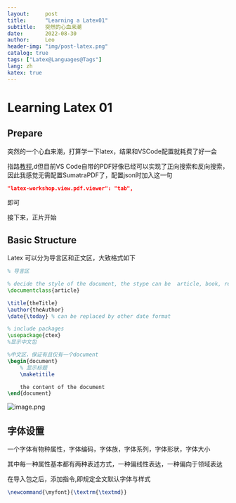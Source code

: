 ```yaml
---
layout:     post
title:      "Learning a Latex01"
subtitle:   突然的心血来潮
date:       2022-08-30
author:     Leo
header-img: "img/post-latex.png"
catalog: true
tags: ["Latex@Languages@Tags"]
lang: zh
katex: true
---
```


# Learning Latex 01

## Prepare 

突然的一个心血来潮，打算学一下latex，结果和VSCode配置就耗费了好一会

指路[教程](https://zhuanlan.zhihu.com/p/38178015),d但目前VS Code自带的PDF好像已经可以实现了正向搜索和反向搜索，因此我感觉无需配置SumatraPDF了，配置json时加入这一句

```json
"latex-workshop.view.pdf.viewer": "tab",
```

即可

接下来，正片开始

## Basic Structure

Latex 可以分为导言区和正文区，大致格式如下

```Latex
% 导言区

% decide the style of the document, the stype can be  article, book, report or letter
\documentclass{article} 

\title{theTitle}
\author{theAuthor}
\date{\today} % can be replaced by other date format

% include packages
\usepackage{ctex}
%显示中文包

%中文区，保证有且仅有一个document
\begin{document}
    % 显示标题
    \maketitile

    the content of the document
\end{document}
```

![image.png](https://pic7.58cdn.com.cn/nowater/webim/big/n_v2092df80458604cc7ba919e9a7fc91217.png)

## 字体设置

一个字体有物种属性，字体编码，字体族，字体系列，字体形状，字体大小

其中每一种属性基本都有两种表述方式，一种偏线性表达，一种偏向于领域表达

在导入包之后，添加指令,即规定全文默认字体与样式

```latex
\newcommand{\myfont}{\textrm{\textmd}}
```